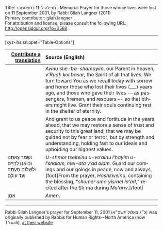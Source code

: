 <html>
<head></head>
<body>
Title: תפילה ל-11 בספטמבר | Memorial Prayer for those whose lives were lost on 11 September 2001, by Rabbi Gilah Langner (2011)<br />
Primary contributor: gilah.langner<br />
For attribution and license, please consult the following URL: <a href="http://opensiddur.org/?p=3568">http://opensiddur.org/?p=3568</a>
<p />
<hr />

[xyz-ihs snippet="Table-Options"]<table style="margin-left: auto; margin-right: auto;" class="draggable">
<thead><tr><th id="x" style="text-align: right;"><a href="/contributing/upload/">Contribute a translation</a></th><th style="text-align: left;">Source (English)</th></tr></thead>
<tbody>
<tr><td style="vertical-align:top;">
<div class="liturgy" lang="he">

</span></div></td>
 
<td style="vertical-align:top;">
<div class="english" lang="en">
<em>Avinu she-ba-shamayim</em>, our Parent in heaven,
<em>v’Ruaḥ kol basar</em>, the Spirit of all that lives, 
We turn toward You as we recall today with sorrow and honor 
those who lost their lives <span class="instruction">(___)</span> years ago, 
and those who gave their lives 
-– as passengers, firemen, and rescuers –- 
so that others might live.  
Grant their souls continuing rest in the shelter of eternity.
</div></td></tr>


<tr><td style="vertical-align:top;">
<div class="liturgy" lang="he">

</span></div></td>
 
<td style="vertical-align:top;">
<div class="english" lang="en">
And grant to us peace and fortitude in the years ahead, 
that we may restore a sense of trust and security to this great land, 
that we may be guided not by fear or terror, 
but by strength and understanding, holding fast to our ideals 
and upholding our highest values.  
</div></td></tr>


<tr><td style="vertical-align:top;">
<div class="liturgy" lang="he">
וּשְׁמר צֵאתֵנוּ וּבוֹאֵנוּ לְחַיִּים וּלְשָׁלוֹם מֵעַתָּה וְעַד עוֹלָם׃ 
</span></div></td>
 
<td style="vertical-align:top;">
<div class="english" lang="en">
<em>U-shmor tseiteinu u-vo’ainu l’ḥayim u-l’shalom, mei-ata v’ad olam.</em>
Guard our comings and our goings in peace, now and always,[foot]From the prayer, <em>Hashkiveinu</em>, containing the blessing, "<em>shomer amo yisrael la'ad</em>," recited after the Sh'ma during <em>Ma'ariv</em>.[/foot]
</div></td></tr>


<tr><td style="vertical-align:top;">
<div class="liturgy" lang="he">
אָמֵן׃
</span></div></td>
 
<td style="vertical-align:top;">
<div class="english" lang="en">
<em>Amen</em>.
</div></td></tr>
</tbody></table>

<hr />

Rabbi Gilah Langner's prayer for September 11, 2001 (<span class="hebrew" lang="he">כ״ג בְּאֱלוּל תשס״א</span>) was originally published by Rabbis for Human Rights--North America (now T'ruah), <a href="http://www.rhr-na.org/component/content/article/12-standagainstislamophobia/186-911prayer.html">at their website</a>.
</body>
</html>